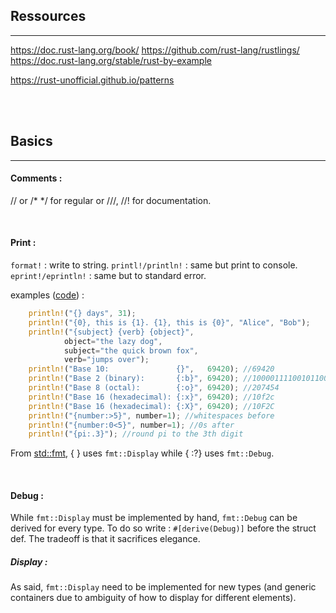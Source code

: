 ## Ressources
***

https://doc.rust-lang.org/book/
https://github.com/rust-lang/rustlings/
https://doc.rust-lang.org/stable/rust-by-example

https://rust-unofficial.github.io/patterns

&nbsp;  
&nbsp;
## Basics
***

#### Comments : 
// or /* */ for regular or ///, //! for documentation.

&nbsp;
 #### Print : 
```format!``` : write to string.
```printl!/println!``` : same but print to console.  ```eprint!/eprintln!``` : same but to standard error.  

examples ([code](./0-printing/helloworld.rs)) : 
```rust
    println!("{} days", 31);
    println!("{0}, this is {1}. {1}, this is {0}", "Alice", "Bob");
    println!("{subject} {verb} {object}",
            object="the lazy dog",
            subject="the quick brown fox",
            verb="jumps over");
    println!("Base 10:               {}",   69420); //69420
    println!("Base 2 (binary):       {:b}", 69420); //10000111100101100
    println!("Base 8 (octal):        {:o}", 69420); //207454
    println!("Base 16 (hexadecimal): {:x}", 69420); //10f2c
    println!("Base 16 (hexadecimal): {:X}", 69420); //10F2C
    println!("{number:>5}", number=1); //whitespaces before
    println!("{number:0<5}", number=1); //0s after
    println!("{pi:.3}"); //round pi to the 3th digit
```
From [std::fmt](https://doc.rust-lang.org/std/fmt/), { } uses `fmt::Display` while { :?} uses `fmt::Debug`.

&nbsp;
#### Debug : 
While `fmt::Display` must be implemented by hand, `fmt::Debug` can be derived for every type.
To do so write : `#[derive(Debug)]` before the struct def.
The tradeoff is that it sacrifices elegance.

##### Display : 
As said, `fmt::Display` need to be implemented for new types (and generic containers due to ambiguity of how to display for different elements).
